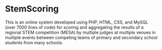 # StemScoring

This is an online system developed using PHP, HTML, CSS, and MySQL (over 7000 
lines of code) for scoring and aggregating the results of a regional STEM 
competition (MESA) by multiple judges at multiple venues in multiple events 
between competing teams of primary and secondary school students from many 
schools.
